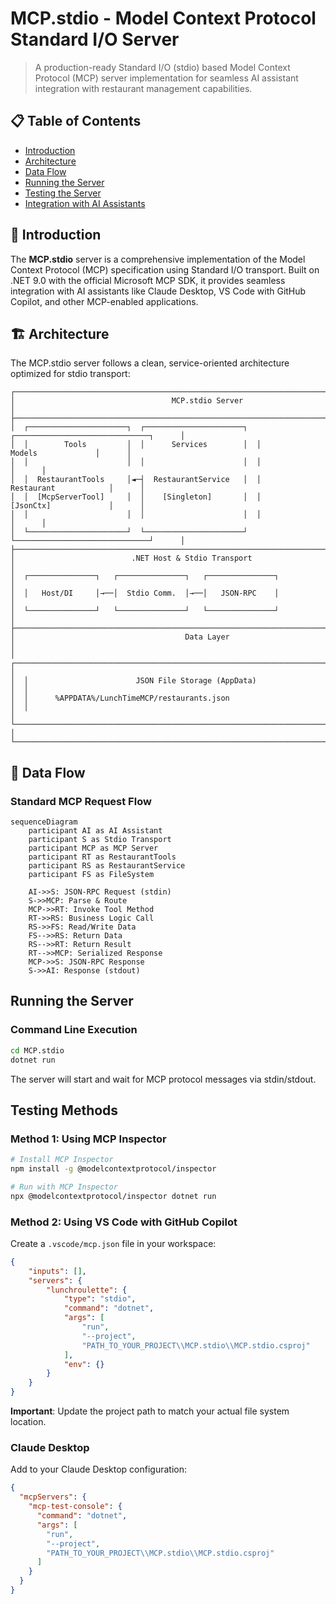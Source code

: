 # MCP.stdio - Model Context Protocol Standard I/O Server

> A production-ready Standard I/O (stdio) based Model Context Protocol (MCP) server implementation for seamless AI assistant integration with restaurant management capabilities.

## 📋 Table of Contents

- [Introduction](#-introduction)
- [Architecture](#️-architecture)
- [Data Flow](#-data-flow)
- [Running the Server](#running-the-server)
- [Testing the Server](#testing-methods)
- [Integration with AI Assistants](#integration-with-ai-assistants)

## 🌟 Introduction

The **MCP.stdio** server is a comprehensive implementation of the Model Context Protocol (MCP) specification using Standard I/O transport. Built on .NET 9.0 with the official Microsoft MCP SDK, it provides seamless integration with AI assistants like Claude Desktop, VS Code with GitHub Copilot, and other MCP-enabled applications.

## 🏗️ Architecture

The MCP.stdio server follows a clean, service-oriented architecture optimized for stdio transport:

```
┌────────────────────────────────────────────────────────────────────────────────────────────┐
│                                   MCP.stdio Server                                         │
├────────────────────────────────────────────────────────────────────────────────────────────┤
│  ┌──────────────────────┐  ┌──────────────────────┐  ┌──────────────────────────────┐      │
│  │        Tools         │  │      Services        │  │           Models             │      │
│  │                      │  │                      │  │                              │      │
│  │  RestaurantTools     │◄─┤  RestaurantService   │  │        Restaurant            │      │
│  │  [McpServerTool]     │  │    [Singleton]       │  │        [JsonCtx]             │      │
│  │                      │  │                      │  │                              │      │
│  └──────────────────────┘  └──────────────────────┘  └──────────────────────────────┘      │
├────────────────────────────────────────────────────────────────────────────────────────────┤
│                          .NET Host & Stdio Transport                                       │
│  ┌───────────────┐   ┌───────────────┐   ┌───────────────┐                                 │
│  │   Host/DI     │→──│  Stdio Comm.  │→──│   JSON-RPC    │                                 │
│  └───────────────┘   └───────────────┘   └───────────────┘                                 │
├────────────────────────────────────────────────────────────────────────────────────────────┤
│                                      Data Layer                                            │
│  ┌──────────────────────────────────────────────────────────────────────────────────────┐  │
│  │                        JSON File Storage (AppData)                                   │  │
│  │      %APPDATA%/LunchTimeMCP/restaurants.json                                         │  │
│  └──────────────────────────────────────────────────────────────────────────────────────┘  │
└────────────────────────────────────────────────────────────────────────────────────────────┘
```
## 🔄 Data Flow

### Standard MCP Request Flow

```mermaid
sequenceDiagram
    participant AI as AI Assistant
    participant S as Stdio Transport
    participant MCP as MCP Server
    participant RT as RestaurantTools
    participant RS as RestaurantService
    participant FS as FileSystem

    AI->>S: JSON-RPC Request (stdin)
    S->>MCP: Parse & Route
    MCP->>RT: Invoke Tool Method
    RT->>RS: Business Logic Call
    RS->>FS: Read/Write Data
    FS-->>RS: Return Data
    RS-->>RT: Return Result
    RT-->>MCP: Serialized Response
    MCP->>S: JSON-RPC Response
    S->>AI: Response (stdout)
```


## Running the Server

### Command Line Execution
```bash
cd MCP.stdio
dotnet run
```

The server will start and wait for MCP protocol messages via stdin/stdout.

## Testing Methods

### Method 1: Using MCP Inspector
```bash
# Install MCP Inspector
npm install -g @modelcontextprotocol/inspector

# Run with MCP Inspector
npx @modelcontextprotocol/inspector dotnet run
```

### Method 2: Using VS Code with GitHub Copilot

Create a `.vscode/mcp.json` file in your workspace:

```json
{
    "inputs": [],
    "servers": {
        "lunchroulette": {
            "type": "stdio",
            "command": "dotnet",
            "args": [
                "run",
                "--project",
                "PATH_TO_YOUR_PROJECT\\MCP.stdio\\MCP.stdio.csproj"
            ],
            "env": {}
        }
    }
}
```

**Important**: Update the project path to match your actual file system location.

### Claude Desktop

Add to your Claude Desktop configuration:

```json
{
  "mcpServers": {
    "mcp-test-console": {
      "command": "dotnet",
      "args": [
        "run",
        "--project",
        "PATH_TO_YOUR_PROJECT\\MCP.stdio\\MCP.stdio.csproj"
      ]
    }
  }
}
```

